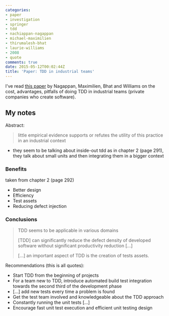 ```yaml
---
categories:
- paper
- investigation
- springer
- tdd
- nachiappan-nagappan
- michael-maximilien
- thirumalesh-bhat
- laurie-williams
- 2008
- quote
comments: true
date: 2015-05-12T00:02:44Z
title: 'Paper: TDD in industrial teams'
---
```


I've read [this paper][nagappan-tdd] by Nagappan, Maximilien, Bhat and Williams on the cost, advantages, pitfalls of doing TDD in industrial teams (private companies who create software).

## My notes

Abstract: 

> little empirical evidence supports or refutes the utility of this practice in an industrial context

* they seem to be talking about inside-out tdd as in chapter 2 (page 291), they talk about small units and then integrating them in a bigger context

### Benefits

taken from chapter 2 (page 292)

* Better design
* Efficiency
* Test assets
* Reducing defect injection

### Conclusions

> TDD seems to be applicable in various domains
>
> [TDD] can significantly reduce the defect density of developed software without significant productivity reduction [...]
>
> [...] an important aspect of TDD is the creation of tests assets.

Recommendations (this is all quotes):

  * Start TDD from the beginning of projects
  * For a team new to TDD, introduce automated build test integration towards the second third of the development phase
  * [...] add new tests every time a problem is found
  * Get the test team involved and knowledgeable about the TDD approach
  * Constantly running the unit tests [...]
  * Encourage fast unit test execution and efficient unit testing design


[nagappan-tdd]: http://www.msr-waypoint.net/en-us/groups/ese/nagappan_tdd.pdf

